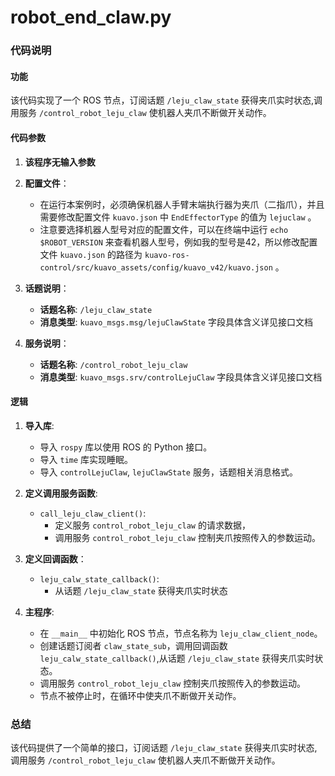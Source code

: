 # robot_end_claw.py

### 代码说明

#### 功能

该代码实现了一个 ROS 节点，订阅话题 `/leju_claw_state` 获得夹爪实时状态,调用服务 `/control_robot_leju_claw` 使机器人夹爪不断做开关动作。

#### 代码参数

1. **该程序无输入参数**  

2. **配置文件**：
   - 在运行本案例时，必须确保机器人手臂末端执行器为夹爪（二指爪），并且需要修改配置文件 `kuavo.json` 中 `EndEffectorType` 的值为 `lejuclaw` 。
   - 注意要选择机器人型号对应的配置文件，可以在终端中运行 `echo $ROBOT_VERSION` 来查看机器人型号，例如我的型号是42，所以修改配置文件 `kuavo.json` 的路径为 `kuavo-ros-control/src/kuavo_assets/config/kuavo_v42/kuavo.json` 。

3. **话题说明**：
   - **话题名称**: `/leju_claw_state`
   - **消息类型**: `kuavo_msgs.msg/lejuClawState` 字段具体含义详见接口文档

4. **服务说明**：
   - **话题名称**: `/control_robot_leju_claw`
   - **消息类型**: `kuavo_msgs.srv/controlLejuClaw` 字段具体含义详见接口文档

#### 逻辑

1. **导入库**:
   - 导入 `rospy` 库以使用 ROS 的 Python 接口。
   - 导入 `time` 库实现睡眠。
   - 导入 `controlLejuClaw`, `lejuClawState` 服务，话题相关消息格式。

2. **定义调用服务函数**:
   - `call_leju_claw_client()`:
     - 定义服务 `control_robot_leju_claw` 的请求数据，
     - 调用服务 `control_robot_leju_claw` 控制夹爪按照传入的参数运动。

3. **定义回调函数**：
   - `leju_calw_state_callback()`:
     - 从话题 `/leju_claw_state` 获得夹爪实时状态

4. **主程序**:
   - 在 `__main__` 中初始化 ROS 节点，节点名称为 `leju_claw_client_node`。
   - 创建话题订阅者 `claw_state_sub`，调用回调函数 `leju_calw_state_callback()`,从话题 `/leju_claw_state` 获得夹爪实时状态。
   - 调用服务 `control_robot_leju_claw` 控制夹爪按照传入的参数运动。
   - 节点不被停止时，在循环中使夹爪不断做开关动作。


### 总结

该代码提供了一个简单的接口，订阅话题 `/leju_claw_state` 获得夹爪实时状态,调用服务 `/control_robot_leju_claw` 使机器人夹爪不断做开关动作。
